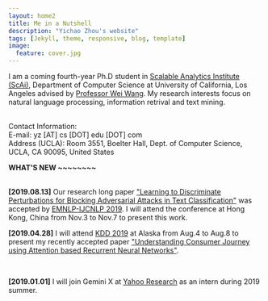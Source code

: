 ```yaml
---
layout: home2
title: Me in a Nutshell
description: "Yichao Zhou's website"
tags: [Jekyll, theme, responsive, blog, template]
image:
  feature: cover.jpg
---
```


I am a coming fourth-year Ph.D student in <a href="https://scai.cs.ucla.edu/" target="_blank">Scalable Analytics Institute (ScAi)</a>, Department of Computer Science at University of California, Los Angeles advised by <a href="http://web.cs.ucla.edu/~weiwang/" target="_blank"> Professor Wei Wang</a>. My research interests focus on natural language processing, information retrival and text mining.

<br>
Contact Information:<br>
E-mail: yz [AT] cs [DOT] edu [DOT] com<br>
Address (UCLA): Room 3551, Boelter Hall, Dept. of Computer Science, UCLA, CA 90095, United States


<br />

<b> WHAT'S NEW ~~~~~~~~ </b>

<br />
<b>[2019.08.13]</b> Our research long paper <a href="" target="_blank">"Learning to Discriminate Perturbations for Blocking Adversarial Attacks in Text Classification"</a> was accepted by <a href="https://www.emnlp-ijcnlp2019.org/" target="_blank">EMNLP-IJCNLP 2019</a>. I will attend the conference at Hong Kong, China from Nov.3 to Nov.7 to present this work.

<br />

<b>[2019.04.28]</b> I will attend <a href="https://www.kdd.org/kdd2019/" target="_blank">KDD 2019</a> at Alaska from Aug.4 to Aug.8 to present my recently accepted paper <a href="https://research.yahoo.com/publications/9133/understanding-consumer-journey-using-attention-based-recurrent-neural-networks" target="_blank">"Understanding Consumer Journey using Attention based Recurrent Neural Networks"</a>. 

<br />

<b>[2019.01.01]</b> I will join Gemini X at <a href="https://research.yahoo.com/" target="_blank">Yahoo Research</a> as an intern during 2019 summer. 






